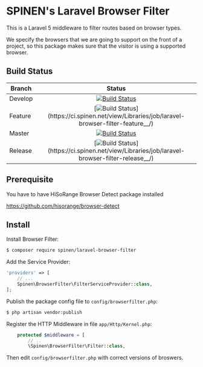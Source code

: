 # SPINEN's Laravel Browser Filter

This is a Laravel 5 middleware to filter routes based on browser types.

We specify the browsers that we are going to support on the front of a project, so this package makes sure that the visitor is using a supported browser.

## Build Status

| Branch | Status |
| ------ | :----: |
| Develop | [![Build Status](https://ci.spinen.net/buildStatus/icon?job=laravel-browser-filter-develop)](https://ci.spinen.net/view/Libraries/job/laravel-browser-filter-develop/) |
| Feature | [![Build Status](https://ci.spinen.net/buildStatus/icon?job=laravel-browser-filter-feature__)](https://ci.spinen.net/view/Libraries/job/laravel-browser-filter-feature__/) |
| Master | [![Build Status](https://ci.spinen.net/buildStatus/icon?job=laravel-browser-filter-master)](https://ci.spinen.net/view/Libraries/job/laravel-browser-filter-master/) |
| Release | [![Build Status](https://ci.spinen.net/buildStatus/icon?job=laravel-browser-filter-release__)](https://ci.spinen.net/view/Libraries/job/laravel-browser-filter-release__/) |

## Prerequisite

You have to have HiSoRange Browser Detect package installed

https://github.com/hisorange/browser-detect

## Install

Install Browser Filter:

```bash
$ composer require spinen/laravel-browser-filter
```

Add the Service Provider:

```php
'providers' => [
    // ...
    Spinen\BrowserFilter\FilterServiceProvider::class,
];
```

Publish the package config file to `config/browserfilter.php`:

```bash
$ php artisan vendor:publish
```

Register the HTTP Middleware in file `app/Http/Kernel.php`:

```php
    protected $middleware = [
        // ..
        \Spinen\BrowserFilter\Filter::class,
```

Then edit `config/browserfilter.php` with correct versions of broswers.
